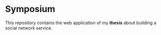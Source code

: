 # Symposium

This repository contains the web application of my **thesis** about building a social network service.
